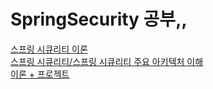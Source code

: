 ﻿# SpringSecurity 공부,,

[스프링 시큐리티 이론](https://goto-pangyo.tistory.com/category/Spring%20security)<br>
[스프링 시큐리티/스프링 시큐리티 주요 아키텍처 이해](https://yenjjun187.tistory.com/category/%EC%8A%A4%ED%94%84%EB%A7%81%20%EC%8B%9C%ED%81%90%EB%A6%AC%ED%8B%B0/%EC%8A%A4%ED%94%84%EB%A7%81%20%EC%8B%9C%ED%81%90%EB%A6%AC%ED%8B%B0%20%EC%A3%BC%EC%9A%94%20%EC%95%84%ED%82%A4%ED%85%8D%EC%B2%98%20%EC%9D%B4%ED%95%B4)<br>
[이론 + 프로젝트](https://velog.io/@foodsmith96/posts?tag=%EC%A0%95%EC%88%98%EC%9B%90-%EC%8A%A4%ED%94%84%EB%A7%81-%EC%8B%9C%ED%81%90%EB%A6%AC%ED%8B%B0)
